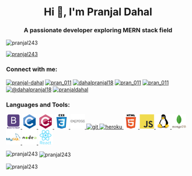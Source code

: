 <h1 align="center">Hi 👋, I'm Pranjal Dahal</h1>
<h3 align="center">A passionate developer exploring MERN stack field</h3>

<p align="left"> <img src="https://komarev.com/ghpvc/?username=pranjal243&label=Profile%20views&color=0e75b6&style=flat" alt="pranjal243" /> </p>

<p align="left"> <a href="https://github.com/ryo-ma/github-profile-trophy"><img src="https://github-profile-trophy.vercel.app/?username=pranjal243" alt="pranjal243" /></a> </p>

<h3 align="left">Connect with me:</h3>
<p align="left">
<a href="https://linkedin.com/in/pranjal-dahal" target="blank"><img align="center" src="https://raw.githubusercontent.com/rahuldkjain/github-profile-readme-generator/master/src/images/icons/Social/linked-in-alt.svg" alt="pranjal-dahal" height="30" width="40" /></a>
<a href="https://www.codechef.com/users/pran_011" target="blank"><img align="center" src="https://cdn.jsdelivr.net/npm/simple-icons@3.1.0/icons/codechef.svg" alt="pran_011" height="30" width="40" /></a>
<a href="https://www.hackerrank.com/dahalpranjal18" target="blank"><img align="center" src="https://raw.githubusercontent.com/rahuldkjain/github-profile-readme-generator/master/src/images/icons/Social/hackerrank.svg" alt="dahalpranjal18" height="30" width="40" /></a>
<a href="https://codeforces.com/profile/pran_011" target="blank"><img align="center" src="https://cdn.jsdelivr.net/npm/simple-icons@3.0.1/icons/codeforces.svg" alt="pran_011" height="30" width="40" /></a>
<a href="https://www.leetcode.com/pran_011" target="blank"><img align="center" src="https://raw.githubusercontent.com/rahuldkjain/github-profile-readme-generator/master/src/images/icons/Social/leet-code.svg" alt="pran_011" height="30" width="40" /></a>
<a href="https://www.hackerearth.com/@dahalpranjal18" target="blank"><img align="center" src="https://raw.githubusercontent.com/rahuldkjain/github-profile-readme-generator/master/src/images/icons/Social/hackerearth.svg" alt="@dahalpranjal18" height="30" width="40" /></a>
<a href="https://auth.geeksforgeeks.org/user/pranjaldahal" target="blank"><img align="center" src="https://raw.githubusercontent.com/rahuldkjain/github-profile-readme-generator/master/src/images/icons/Social/geeks-for-geeks.svg" alt="pranjaldahal" height="30" width="40" /></a>
</p>

<h3 align="left">Languages and Tools:</h3>
<p align="left"> <a href="https://getbootstrap.com" target="_blank"> <img src="https://raw.githubusercontent.com/devicons/devicon/master/icons/bootstrap/bootstrap-plain-wordmark.svg" alt="bootstrap" width="40" height="40"/> </a> <a href="https://www.cprogramming.com/" target="_blank"> <img src="https://raw.githubusercontent.com/devicons/devicon/master/icons/c/c-original.svg" alt="c" width="40" height="40"/> </a> <a href="https://www.w3schools.com/cpp/" target="_blank"> <img src="https://raw.githubusercontent.com/devicons/devicon/master/icons/cplusplus/cplusplus-original.svg" alt="cplusplus" width="40" height="40"/> </a> <a href="https://www.w3schools.com/css/" target="_blank"> <img src="https://raw.githubusercontent.com/devicons/devicon/master/icons/css3/css3-original-wordmark.svg" alt="css3" width="40" height="40"/> </a> <a href="https://expressjs.com" target="_blank"> <img src="https://raw.githubusercontent.com/devicons/devicon/master/icons/express/express-original-wordmark.svg" alt="express" width="40" height="40"/> </a> <a href="https://git-scm.com/" target="_blank"> <img src="https://www.vectorlogo.zone/logos/git-scm/git-scm-icon.svg" alt="git" width="40" height="40"/> </a> <a href="https://heroku.com" target="_blank"> <img src="https://www.vectorlogo.zone/logos/heroku/heroku-icon.svg" alt="heroku" width="40" height="40"/> </a> <a href="https://www.w3.org/html/" target="_blank"> <img src="https://raw.githubusercontent.com/devicons/devicon/master/icons/html5/html5-original-wordmark.svg" alt="html5" width="40" height="40"/> </a> <a href="https://developer.mozilla.org/en-US/docs/Web/JavaScript" target="_blank"> <img src="https://raw.githubusercontent.com/devicons/devicon/master/icons/javascript/javascript-original.svg" alt="javascript" width="40" height="40"/> </a> <a href="https://www.linux.org/" target="_blank"> <img src="https://raw.githubusercontent.com/devicons/devicon/master/icons/linux/linux-original.svg" alt="linux" width="40" height="40"/> </a> <a href="https://www.mongodb.com/" target="_blank"> <img src="https://raw.githubusercontent.com/devicons/devicon/master/icons/mongodb/mongodb-original-wordmark.svg" alt="mongodb" width="40" height="40"/> </a> <a href="https://www.mysql.com/" target="_blank"> <img src="https://raw.githubusercontent.com/devicons/devicon/master/icons/mysql/mysql-original-wordmark.svg" alt="mysql" width="40" height="40"/> </a> <a href="https://nodejs.org" target="_blank"> <img src="https://raw.githubusercontent.com/devicons/devicon/master/icons/nodejs/nodejs-original-wordmark.svg" alt="nodejs" width="40" height="40"/> </a> <a href="https://reactjs.org/" target="_blank"> <img src="https://raw.githubusercontent.com/devicons/devicon/master/icons/react/react-original-wordmark.svg" alt="react" width="40" height="40"/> </a> </p>

<p><img align="left" src="https://github-readme-stats.vercel.app/api/top-langs?username=pranjal243&show_icons=true&locale=en&layout=compact" alt="pranjal243" /></p>

<p>&nbsp;<img align="center" src="https://github-readme-stats.vercel.app/api?username=pranjal243&show_icons=true&locale=en" alt="pranjal243" /></p>

<p><img align="center" src="https://github-readme-streak-stats.herokuapp.com/?user=pranjal243&" alt="pranjal243" /></p>
